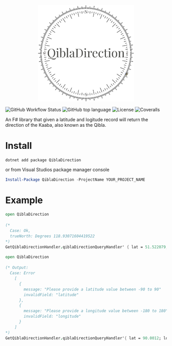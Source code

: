 <p align="center" background-color="white">
<img src="https://raw.githubusercontent.com/doniseferi/qibladirection/a348f377d5adac74bdb78aafd7664a80c072081c/images/QiblaDirection.svg?sanitize=true" width="300px" />
</p>

![GitHub Workflow Status](https://img.shields.io/github/workflow/status/doniseferi/qibladirection/.NET?style=for-the-badge) ![GitHub top language](https://img.shields.io/github/languages/top/doniseferi/qibladirection?style=for-the-badge) ![License](https://img.shields.io/github/license/doniseferi/qibladirection?style=for-the-badge) ![Coveralls](https://img.shields.io/coveralls/github/doniseferi/qibladirection?style=for-the-badge)

An F# library that given a latitude and logitude record will return the direction of the Kaaba, also known as the Qibla.

# Install
```dotnetcli
dotnet add package QiblaDirection
```
or from Visual Studios package manager console
```powershell
Install-Package QiblaDirection -ProjectName YOUR_PROJECT_NAME
```

# Example
```fsharp
open QiblaDirection

(*
  Case: Ok,
  trueNorth: Degrees 118.93071604419522
*)
GetQiblaDirectionHandler.qiblaDirectionQueryHandler' { lat = 51.522079; lon = -0.191380 }
```

```fsharp
open QiblaDirection

(* Output:
  Case: Error
    [
      {
        message: "Please provide a latitude value between -90 to 90"
        invalidField: "latitude"
      },
      {
        message: "Please provide a longitude value between -180 to 180"
        invalidField: "longitude"
      }
    ]
*)
GetQiblaDirectionHandler.qiblaDirectionQueryHandler'{ lat = 90.0012; lon = 180.0121 }
```